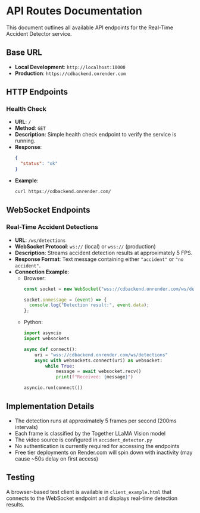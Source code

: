 # API Routes Documentation

This document outlines all available API endpoints for the Real-Time Accident Detector service.

## Base URL

- **Local Development**: `http://localhost:10000`
- **Production**: `https://cdbackend.onrender.com`

## HTTP Endpoints

### Health Check

- **URL**: `/`
- **Method**: `GET`
- **Description**: Simple health check endpoint to verify the service is running.
- **Response**: 
  ```json
  {
    "status": "ok"
  }
  ```
- **Example**:
  ```bash
  curl https://cdbackend.onrender.com/
  ```

## WebSocket Endpoints

### Real-Time Accident Detections

- **URL**: `/ws/detections`
- **WebSocket Protocol**: `ws://` (local) or `wss://` (production)
- **Description**: Streams accident detection results at approximately 5 FPS.
- **Response Format**: Text message containing either `"accident"` or `"no accident"`.
- **Connection Example**:
  - Browser:
    ```javascript
    const socket = new WebSocket("wss://cdbackend.onrender.com/ws/detections");
    
    socket.onmessage = (event) => {
      console.log("Detection result:", event.data);
    };
    ```
  - Python:
    ```python
    import asyncio
    import websockets
    
    async def connect():
        uri = "wss://cdbackend.onrender.com/ws/detections"
        async with websockets.connect(uri) as websocket:
            while True:
                message = await websocket.recv()
                print(f"Received: {message}")
    
    asyncio.run(connect())
    ```

## Implementation Details

- The detection runs at approximately 5 frames per second (200ms intervals)
- Each frame is classified by the Together LLaMA Vision model
- The video source is configured in `accident_detector.py`
- No authentication is currently required for accessing the endpoints
- Free tier deployments on Render.com will spin down with inactivity (may cause ~50s delay on first access)

## Testing

A browser-based test client is available in `client_example.html` that connects to the WebSocket endpoint and displays real-time detection results. 